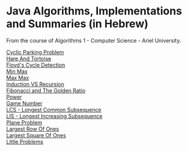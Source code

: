 #  Java Algorithms, Implementations and Summaries (in Hebrew)

From the course of Algorithms 1 - Computer Science - Ariel University.

[Cyclic Parking Problem](https://github.com/DorAzaria/Problems-on-Algorithms-1/blob/main/CyclicParking/CyclicParking.pdf)<br>
[Hare And Tortoise](https://github.com/DorAzaria/Problems-on-Algorithms-1/blob/main/HareAndTortoise/HareAndTortoise.pdf)<br>
[Floyd's Cycle Detection](https://github.com/DorAzaria/Problems-on-Algorithms-1/blob/main/FloydsCycleDetection/FloydsCycleDetection.pdf)<br>
[Min Max](https://github.com/DorAzaria/Problems-on-Algorithms-1/blob/main/MinMax/MinMax.pdf)<br>
[Max Max](https://github.com/DorAzaria/Problems-on-Algorithms-1/blob/main/MaxMax/MaxMax.pdf)<br>
[Induction VS Recursion](https://github.com/DorAzaria/Problems-on-Algorithms-1/blob/main/Recursion_VS_Induction/InductionVSRecursion.pdf)<br>
[Fibonacci and The Golden Ratio](https://github.com/DorAzaria/Problems-on-Algorithms-1/blob/main/Fibonacci/Fibonacci.pdf)<br>
[Power](https://github.com/DorAzaria/Problems-on-Algorithms-1/blob/main/Power/Power.pdf)<br>
[Game Number](https://github.com/DorAzaria/Problems-on-Algorithms-1/blob/main/GameNumber/GameNumber.pdf)<br>
[LCS - Longest Common Subsequence](https://github.com/DorAzaria/Problems-on-Algorithms-1/blob/main/LongestCommonSubsequence/LCS.pdf)<br>
[LIS - Longest Increasing Subsequence](https://github.com/DorAzaria/Problems-on-Algorithms-1/blob/main/LongestIncreasingSubsequence/LIS.pdf)<br>
[Plane Problem](https://github.com/DorAzaria/Problems-on-Algorithms-1/blob/main/PlaneProblem/PlaneProblem.pdf)<br>
[Largest Row Of Ones](https://github.com/DorAzaria/Problems-on-Algorithms-1/blob/main/LargestRowOfOnes/LargestRowOfOnes.pdf)<br>
[Largest Square Of Ones](https://github.com/DorAzaria/Problems-on-Algorithms-1/blob/main/LargestSquareOfOnes/LargestSquareOfOnes.pdf)<br>
[Little Problems](https://github.com/DorAzaria/Problems-on-Algorithms-1/blob/main/LittleProblems/LittleProblems.pdf)<br>
